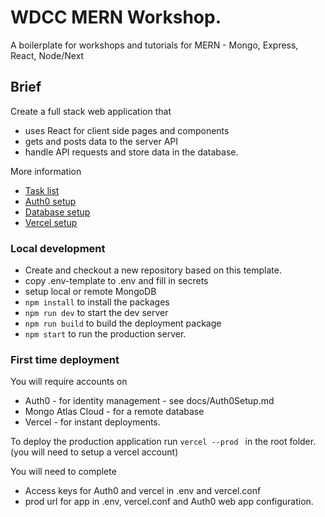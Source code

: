 # WDCC MERN Workshop. 
A boilerplate for workshops and tutorials for MERN - Mongo, Express, React, Node/Next

## Brief
Create a full stack web application that 
* uses React for client side pages and components
* gets and posts data to the server API 
* handle API requests and store data in the database.

More information 
* [Task list](docs/Tasks.md)
* [Auth0 setup](docs/Auth0Setup.md)
* [Database setup](docs/database.md)
* [Vercel setup](docs/Vercel.md)

### Local development
* Create and checkout a new repository based on this template.
* copy .env-template to .env and fill in secrets 
* setup local or remote MongoDB
* `npm install`  to install the packages
* `npm run dev` to start the dev server
* `npm run build` to build the deployment package
* `npm start` to run the production server.



### First time deployment
You will require accounts on 
* Auth0 - for identity management - see docs/Auth0Setup.md
* Mongo Atlas Cloud - for a remote database
* Vercel - for instant deployments.

To deploy the production application run `vercel --prod ` in the root folder. (you will need to setup a vercel account)

You will need to complete
* Access keys for Auth0 and vercel in .env and vercel.conf
* prod url for app in .env, vercel.conf and Auth0 web app configuration. 


